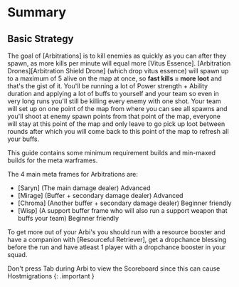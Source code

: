 # Summary
## Basic Strategy

The goal of [Arbitrations] is to kill enemies as quickly as you can after they spawn, as more kills per minute will equal more [Vitus Essence]. [Arbitration Drones][Arbitration Shield Drone] (which drop vitus essence) will spawn up to a maximum of 5 alive on the map at once, so **fast kills = more loot** and that's the gist of it. You'll be running a lot of Power strength + Ability duration and applying a lot of buffs to yourself and your team so even in very long runs you'll still be killing every enemy with one shot. Your team will set up on one point of the map from where you can see all spawns and you'll shoot at enemy spawn points from that point of the map, everyone will stay at this point of the map and only leave to go pick up loot between rounds after which you will come back to this point of the map to refresh all your buffs. 

This guide contains some minimum requirement builds and min-maxed builds for the meta warframes.

The 4 main meta frames for Arbitrations are: 
 - [Saryn] (The main damage dealer) Advanced
 - [Mirage] (Buffer + secondary damage dealer) Advanced
 - [Chroma] (Another buffer + secondary damage dealer) Beginner friendly
 - [Wisp] (A support buffer frame who will also run a support weapon that buffs your team) Beginner friendly
 
To get more out of your Arbi's you should run with a resource booster and have a companion with [Resourceful Retriever], get a dropchance blessing before the run and have atleast 1 player with a dropchance booster in your squad. 

Don't press Tab during Arbi to view the Scoreboard since this can cause Hostmigrations
{: .important }